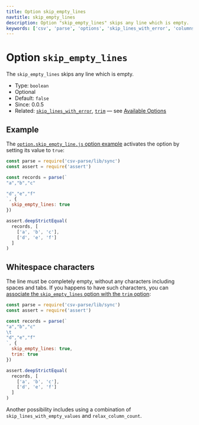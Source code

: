 ```yaml
---
title: Option skip_empty_lines
navtitle: skip_empty_lines
description: Option "skip_empty_lines" skips any line which is empty.
keywords: ['csv', 'parse', 'options', 'skip_lines_with_error', 'columns']
---
```


# Option `skip_empty_lines`

The `skip_empty_lines` skips any line which is empty.

* Type: `boolean`
* Optional
* Default: `false`
* Since: 0.0.5
* Related: [`skip_lines_with_error`](/parse/options/skip_lines_with_error/), [`trim`](/parse/options/trim/) &mdash; see [Available Options](/parse/options/#available-options)

## Example

The [`option.skip_empty_line.js` option example](https://github.com/adaltas/node-csv/blob/master/packages/csv-parse/samples/option.skip_empty_line.js) activates the option by setting its value to `true`:

```js
const parse = require('csv-parse/lib/sync')
const assert = require('assert')

const records = parse(`
"a","b","c"

"d","e","f"
`, {
  skip_empty_lines: true
})

assert.deepStrictEqual(
  records, [
    ['a', 'b', 'c'],
    ['d', 'e', 'f']
  ]
)
```

## Whitespace characters

The line must be completely empty, without any characters including spaces and tabs. If you happens to have such characters, you can [associate the `skip_empty_lines` option with the `trim` option](https://github.com/adaltas/node-csv/blob/master/packages/csv-parse/samples/option.skip_empty_line.trim.js):

```js
const parse = require('csv-parse/lib/sync')
const assert = require('assert')

const records = parse(`
"a","b","c"
\t
"d","e","f"
`, {
  skip_empty_lines: true,
  trim: true
})

assert.deepStrictEqual(
  records, [
    ['a', 'b', 'c'],
    ['d', 'e', 'f']
  ]
)
```

Another possibility includes using a combination of `skip_lines_with_empty_values` and `relax_column_count`.
